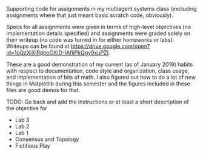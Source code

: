 Supporting code for assignments in my multiagent systems class (excluding assignments where that just meant basic scratch code, obviously).

Specs for all assignments were given in terms of high-level objectives (no implementation details specified) and assignments were graded solely on their writeup (no code was turned in for either homeworks or labs). Writeups can be found at https://drive.google.com/open?id=1oQzXiXiRqboGXID-IAfiiPkQgy9xuPZI.

These are a good demonstration of my current (as of January 2019) habits with respect to documentation, code style and organization, class usage, and implementation of bits of math. I also figured out how to do a lot of new things in Matplotlib during this semester and the figures included in these files are good demos for that.

TODO: Go back and add the instructions or at least a short description of the objective for 
* Lab 3
* Lab 2
* Lab 1
* Consensus and Topology
* Fictitious Play
